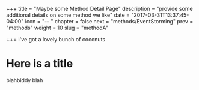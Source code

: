 +++
title = "Maybe some Method Detail Page"
description = "provide some additional details on some method we like"
date = "2017-03-31T13:37:45-04:00"
icon = "<b>-- </b>"
chapter = false
next = "methods/EventStorming"
prev = "methods"
weight = 10
slug = "methodA"

+++
I've got a lovely bunch of coconuts

# Here is a title

blahbiddy blah
